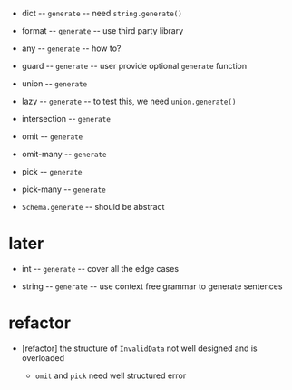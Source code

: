 - dict -- `generate` -- need `string.generate()`

- format -- `generate` -- use third party library

- any -- `generate` -- how to?
- guard -- `generate` -- user provide optional `generate` function

- union -- `generate`

- lazy -- `generate` -- to test this, we need `union.generate()`

- intersection -- `generate`

- omit -- `generate`
- omit-many -- `generate`

- pick -- `generate`
- pick-many -- `generate`

- `Schema.generate` -- should be abstract

# later

- int -- `generate` -- cover all the edge cases

- string -- `generate` -- use context free grammar to generate sentences

# refactor

- [refactor] the structure of `InvalidData` not well designed and is overloaded

  - `omit` and `pick` need well structured error
